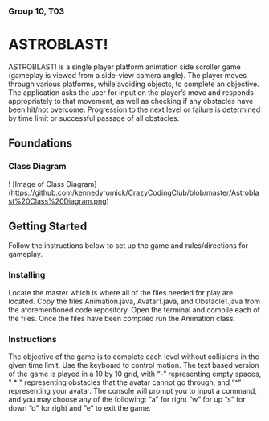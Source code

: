 ### Group 10, T03
# ASTROBLAST!
ASTROBLAST! is a single player platform animation side scroller game (gameplay is viewed from a side-view camera angle). The player moves through various platforms, while avoiding objects, to complete an objective. The application asks the user for input on the player’s move and responds appropriately to that movement, as well as checking if any obstacles have been hit/not overcome. Progression to the next level or failure is determined by time limit or successful passage of all obstacles.

## Foundations
### Class Diagram 
! [Image of Class Diagram] (https://github.com/kennedyromick/CrazyCodingClub/blob/master/Astroblast%20Class%20Diagram.png)

## Getting Started
Follow the instructions below to set up the game and rules/directions for gameplay.

### Installing
Locate the master which is where all of the files needed for play are located. Copy the files Animation.java, Avatar1.java, and Obstacle1.java from the aforementioned code repository. Open the terminal and compile each of the files. Once the files have been compiled run the Animation class.

### Instructions
The objective of the game is to complete each level without collisions in the given time limit. Use the keyboard to control motion. The text based version of the game is played in a 10 by 10 grid, with “-” representing empty spaces, " * " representing obstacles that the avatar cannot go through, and “^” representing your avatar. The console will prompt you to input a command, and you may choose any of the following: “a” for right “w” for up “s” for down “d” for right and “e” to exit the game.
